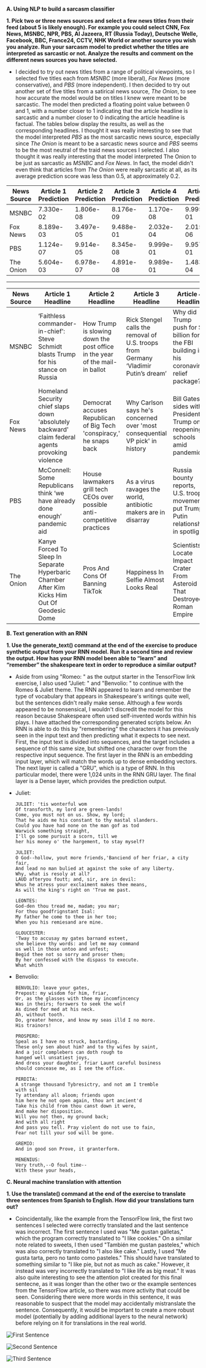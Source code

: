 **A. Using NLP to build a sarcasm classifier**
  
  **1. Pick two or three news sources and select a few news titles from their feed (about 5 is likely enough).  For example you could select CNN, Fox News, MSNBC, NPR, PBS, Al Jazeera, RT (Russia Today), Deutsche Welle, Facebook, BBC, France24, CCTV, NHK World or another source you wish you analyze.  Run your sarcasm model to predict whether the titles are interpreted as sarcastic or not.  Analyze the results and comment on the different news sources you have selected.**
  
* I decided to try out news titles from a range of political viewpoints, so I selected five titles each from *MSNBC* (more liberal), *Fox News* (more conservative), and *PBS* (more independent).  I then decided to try out another set of five titles from a satirical news source, *The Onion*, to see how accurate the model would be on titles I knew were meant to be sarcastic.  The model then predicted a floating point value between 0 and 1, with a number closer to 1 indicating that the article headline is sarcastic and a number closer to 0 indicating the article headline is factual.  The tables below display the results, as well as the corresponding headlines.  I thought it was really interesting to see that the model interpreted *PBS* as the most sarcastic news source, especially since *The Onion* is meant to be a sarcastic news source and *PBS* seems to be the most neutral of the traid news sources I selected.  I also thought it was really interesting that the model interpreted The Onion to be just as sarcastic as *MSNBC* and *Fox News*.  In fact, the model didn't even think that articles from *The Onion* were really sarcastic at all, as its average prediction score was less than 0.5, at approximately 0.2.



| News Source | Article 1 Prediction | Article 2 Prediction | Article 3 Prediction | Article 4 Prediction | Article 5 Prediction | Average Prediction |
|-------------|----------------------|----------------------|----------------------|----------------------|----------------------|--------------------|
| MSNBC       | 7.330e-02            | 1.806e-08            | 8.176e-09            | 1.170e-08            | 9.995e-01            | ~0.2               |
| Fox News    | 8.189e-03            | 3.497e-05            | 9.488e-01            | 2.032e-04            | 2.015e-06            | ~0.2               |
| PBS         | 1.124e-07            | 9.914e-05            | 8.345e-08            | 9.999e-01            | 9.957e-01            | ~0.4               |
| The Onion   | 5.604e-03            | 6.978e-07            | 4.891e-08            | 9.989e-01            | 1.483e-04            | ~0.2               |

---


| News Source | Article 1 Headline                                                                                | Article 2 Headline                                                           | Article 3 Headline                                                                   | Article 4 Headline                                                                         | Article 5 Headline                                                                                              |
|-------------|---------------------------------------------------------------------------------------------------|------------------------------------------------------------------------------|--------------------------------------------------------------------------------------|--------------------------------------------------------------------------------------------|-----------------------------------------------------------------------------------------------------------------|
| MSNBC       | ‘Faithless commander-in-chief’: Steve Schmidt blasts  Trump for his stance on Russia              | How Trump is slowing down the post office  in the year of the mail-in ballot | Rick Stengel calls the removal of U.S. troops  from Germany ‘Vladimir Putin’s dream’ | Why did Trump push for $2 billion for the FBI building  in his coronavirus relief package? | Ron Johnson, head of Sen. oversight committee, benefited  financially from policies he backed, claims new group |
| Fox News    | Homeland Security chief slaps down 'absolutely  backward' claim federal agents provoking violence | Democrat accuses Republican of Big Tech  'conspiracy,' he snaps back         | Why Carlson says he's concerned over  'most consequential VP pick' in history        | Bill Gates sides with President Trump  on reopening schools amid pandemic                  | Colorado restaurant owners who defied lockdown close  their doors, cite 'disheartening' restrictions            |
| PBS         | McConnell: Some Republicans think ‘we have  already done enough’ pandemic aid                     | House lawmakers grill tech CEOs over  possible anti-competitive practices    | As a virus ravages the world, antibiotic  makers are in disarray                     | Russia bounty reports, U.S. troop movements put  Trump-Putin relationship in spotlight     | Is U.S. regulatory framework capable of reining in  big tech companies?                                         |
| The Onion   | Kanye Forced To Sleep In Separate Hyperbaric Chamber  After Kim Kicks Him Out Of Geodesic Dome    | Pros And Cons Of Banning TikTok                                              | Happiness In Selfie Almost Looks Real                                                | Scientists Locate Impact Crater From Asteroid  That Destroyed Roman Empire                 | L.A. Designates Open-Air Dining Areas Along  101 Freeway Media                                                  |
  
  
  
**B. Text generation with an RNN**

  **1. Use the generate_text() command at the end of the exercise to produce synthetic output from your RNN model.  Run it a second time and review the output.  How has your RNN model been able to “learn” and “remember” the shakespeare text in order to reproduce a similar output?**
  
*  Aside from using "Romeo: " as the output starter in the TensorFlow link exercise, I also used "Juliet: " and "Benvolio: " to continue with the Romeo & Juliet theme.  The RNN appeared to learn and remember the type of vocabulary that appears in Shakespeare's writings quite well, but the sentences didn't really make sense.  Although a few words appeared to be nonsensical, I wouldn't discredit the model for this reason because Shakespeare often used self-invented words within his plays.  I have attached the corresponding generated scripts below.  An RNN is able to do this by "remembering" the characters it has previously seen in the input text and then predicting what it expects to see next.  First, the input text is divided into sequences, and the target includes a sequence of this same size, but shifted one character over from the respective input sequence.  The first layer in the RNN is an embedding input layer, which will match the words up to dense embedding vectors.  The next layer is called a "GRU", which is a type of RNN.  In this particular model, there were 1,024 units in the RNN GRU layer.  The final layer is a Dense layer, which provides the prediction output.

* Juliet: 

      JULIET: 'tis wonterful wom
      Of transforth, my lord are green-lands!
      Come, you must not on us. Show, my lord;
      That he aids me his constant to thy mastal slanders.
      Could you have had none on the man gof as tod
      Warwick something straight,
      I'll go some pursuit a scorn, till we
      her his money o' the hargement, to stay myself?

      JULIET:
      O God--hollow, yout more friends,'Banciend of her friar, a city fair,
      And lead no man bulied at against the soke of any liberty.
      Why, what is resoly at all?
      LAUD afteryou foutt; and, sir, are in devil:
      Whus he atress your exclaiment makes thee means,
      As will the king's right on 'True me past.

      LEONTES:
      God-den thou tread me, madam; you mar;
      For thou goodfrignstant Isal:
      My father he come to thee in her too;
      When you his remiesand are mine.

      GLOUCESTER:
      'Tway to accusay my gates barnand esteet,
      she believe thy words: and let me may command
      us well in those untoo and unfest;
      Begid thee not so sorry and proser them;
      By her confessed with the dispass to execute.
      What whith 


* Benvolio:

      BENVOLIO: leave your gates,
      Prepost: my wisdom for him, friar,
      Or, as the glasses with thee my incomfincency
      Was in theirs; forswers to seek the wolf
      As dined for med at his neck.
      Ah, without tooth.
      Do, greater hence, and know my seas illd I no more.
      His trainors!

      PROSPERO:
      Speal as I have no struck, bastarding.
      These only sen about him? and to thy wifes by saint,
      And a joir complebers can doth rough to
      hanged well unsatiest joys,
      And dress your daughter, friar Launt careful business
      should concease me, as I see the office.

      PERDITA:
      A strange thousand Tybresictry, and not am I tremble
      with sil
      Ty attendany all aloom; friends upon
      him here he not open again, thou art ancient'd
      Take his child from thou canst down it were,
      And make her disposition.
      Will you not then, my ground back;
      And with all right
      And pass you tell. Pray violent do not use to fain,
      Fear not till your sod will be gone.

      GREMIO:
      And in good son Prove, it granterform.

      MENENIUS:
      Very truth,--O foul time--
      With these your heads, 
  
  
  
**C. Neural machine translation with attention**

  **1. Use the translate() command at the end of the exercise to translate three sentences from Spanish to English.  How did your translations turn out?**
  
* Coincidentally, like the example from the TensorFlow link, the first two sentences I selected were correctly translated and the last sentence was incorrect.  The first sentence I used was "Me gustan galletas," which the program correctly translated to "I like cookies."  On a similar note related to sweets, I then used "También me gustan pasteles," which was also correctly translated to "I also like cake."  Lastly, I used "Me gusta tarta, pero no tanto como pasteles."  This should have translated to something similar to "I like pie, but not as much as cake."  However, it instead was very incorrectly translated to "I like life as big meat."  It was also quite interesting to see the attention plot created for this final sentecne, as it was longer than the other two or the example sentences from the TensorFlow article, so there was more activity that could be seen.  Considering there were more words in this sentence, it was reasonable to suspect that the model may accidentally mistranslate the sentence.  Consequently, it would be important to create a more robust model (potentially by adding additional layers to the neural network) before relying on it for translations in the real world.  

![First Sentence](CookieAttention.png)

![Second Sentence](CakeAttention.png)

![Third Sentence](PieAttention.png)

